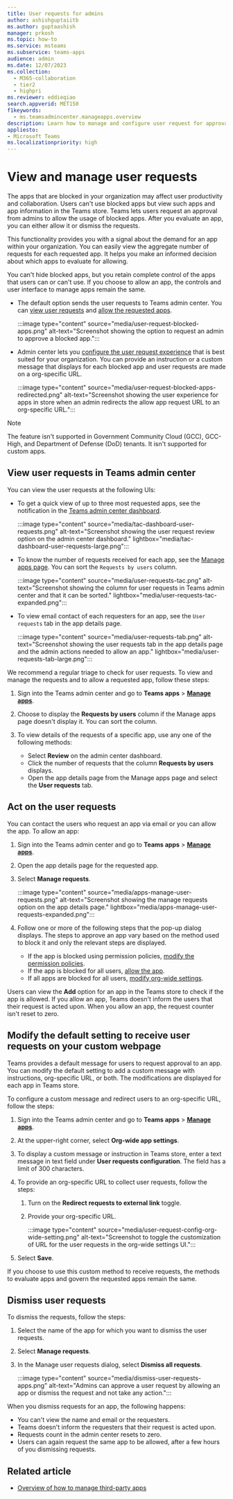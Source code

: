 ```yaml
---
title: User requests for admins
author: ashishguptaiitb
ms.author: guptaashish
manager: prkosh
ms.topic: how-to
ms.service: msteams
ms.subservice: teams-apps
audience: admin
ms.date: 12/07/2023
ms.collection: 
  - M365-collaboration
  - tier2
  - highpri
ms.reviewer: eddieqiao
search.appverid: MET150
f1keywords: 
  - ms.teamsadmincenter.manageapps.overview
description: Learn how to manage and configure user request for approval of the apps that are blocked in an organization.
appliesto: 
- Microsoft Teams
ms.localizationpriority: high
---
```

# View and manage user requests

The apps that are blocked in your organization may affect user productivity and collaboration. Users can't use blocked apps but view such apps and app information in the Teams store. Teams lets users request an approval from admins to allow the usage of blocked apps. After you evaluate an app, you can either allow it or dismiss the requests.

This functionality provides you with a signal about the demand for an app within your organization. You can easily view the aggregate number of requests for each requested app. It helps you make an informed decision about which apps to evaluate for allowing.

You can't hide blocked apps, but you retain complete control of the apps that users can or can't use. If you choose to allow an app, the controls and user interface to manage apps remain the same.

* The default option sends the user requests to Teams admin center. You can [view user requests](#view-user-requests-in-teams-admin-center) and [allow the requested apps](#act-on-the-user-requests).

   :::image type="content" source="media/user-request-blocked-apps.png" alt-text="Screenshot showing the option to request an admin to approve a blocked app.":::

* Admin center lets you [configure the user request experience](#modify-the-default-setting-to-receive-user-requests-on-your-custom-webpage) that is best suited for your organization. You can provide an instruction or a custom message that displays for each blocked app and user requests are made on a org-specific URL.

   :::image type="content" source="media/user-request-blocked-apps-redirected.png" alt-text="Screenshot showing the user experience for apps in store when an admin redirects the allow app request URL to an org-specific URL.":::

>[!NOTE]
> The feature isn't supported in Government Community Cloud (GCC), GCC-High, and Department of Defense (DoD) tenants. It isn't supported for custom apps.

## View user requests in Teams admin center

You can view the user requests at the following UIs:

* To get a quick view of up to three most requested apps, see the notification in the [Teams admin center dashboard](https://admin.teams.microsoft.com/dashboard).

   :::image type="content" source="media/tac-dashboard-user-requests.png" alt-text="Screenshot showing the user request review option on the admin center dashboard." lightbox="media/tac-dashboard-user-requests-large.png":::

* To know the number of requests received for each app, see the [Manage apps page](https://admin.teams.microsoft.com/policies/manage-apps?category=userAppRequest). You can sort the `Requests by users` column.

   :::image type="content" source="media/user-requests-tac.png" alt-text="Screenshot showing the column for user requests in Teams admin center and that it can be sorted." lightbox="media/user-requests-tac-expanded.png":::

* To view email contact of each requesters for an app, see the `User requests` tab in the app details page.

   :::image type="content" source="media/user-requests-tab.png" alt-text="Screenshot showing the user requests tab in the app details page and the admin actions needed to allow an app." lightbox="media/user-requests-tab-large.png":::

We recommend a regular triage to check for user requests. To view and manage the requests and to allow a requested app, follow these steps:

1. Sign into the Teams admin center and go to **Teams apps** > [**Manage apps**](https://admin.teams.microsoft.com/policies/manage-apps).

1. Choose to display the **Requests by users** column if the Manage apps page doesn't display it. You can sort the column.

1. To view details of the requests of a specific app, use any one of the following methods:

   * Select **Review** on the admin center dashboard.
   * Click the number of requests that the column **Requests by users** displays.
   * Open the app details page from the Manage apps page and select the **User requests** tab.





## Act on the user requests

You can contact the users who request an app via email or you can allow the app. To allow an app:

1. Sign into the Teams admin center and go to **Teams apps** > [**Manage apps**](https://admin.teams.microsoft.com/policies/manage-apps).

1. Open the app details page for the requested app.

1. Select **Manage requests**.

   :::image type="content" source="media/apps-manage-user-requests.png" alt-text="Screenshot showing the manage requests option on the app details page." lightbox="media/apps-manage-user-requests-expanded.png":::

1. Follow one or more of the following steps that the pop-up dialog displays. The steps to approve an app vary based on the method used to block it and only the relevant steps are displayed.

   * If the app is blocked using permission policies, [modify the permission policies](teams-app-permission-policies.md).
   * If the app is blocked for all users, [allow the app](manage-apps.md#allow-or-block-apps).
   * If all apps are blocked for all users, [modify org-wide settings](manage-apps.md#manage-org-wide-app-settings).

Users can view the **Add** option for an app in the Teams store to check if the app is allowed. If you allow an app, Teams doesn't inform the users that their request is acted upon. When you allow an app, the request counter isn't reset to zero.









## Modify the default setting to receive user requests on your custom webpage

Teams provides a default message for users to request approval to an app. You can modify the default setting to add a custom message with instructions, org-specific URL, or both. The modifications are displayed for each app in Teams store.

To configure a custom message and redirect users to an org-specific URL, follow the steps:

1. Sign into the Teams admin center and go to **Teams apps** > [**Manage apps**](https://admin.teams.microsoft.com/policies/manage-apps).

1. At the upper-right corner, select **Org-wide app settings**.

1. To display a custom message or instruction in Teams store, enter a text message in text field under **User requests configuration**. The field has a limit of 300 characters.

1. To provide an org-specific URL to collect user requests, follow the steps:

   1. Turn on the **Redirect requests to external link** toggle.
   1. Provide your org-specific URL.

      :::image type="content" source="media/user-request-config-org-wide-setting.png" alt-text="Screenshot to toggle the customization of URL for the user requests in the org-wide settings UI.":::

1. Select **Save**.

If you choose to use this custom method to receive requests, the methods to evaluate apps and govern the requested apps remain the same.




## Dismiss user requests

To dismiss the requests, follow the steps:

1. Select the name of the app for which you want to dismiss the user requests.
1. Select **Manage requests**.
1. In the Manage user requests dialog, select **Dismiss all requests**.

   :::image type="content" source="media/dismiss-user-requests-apps.png" alt-text="Admins can approve a user request by allowing an app or dismiss the request and not take any action.":::

When you dismiss requests for an app, the following happens:

* You can't view the name and email or the requesters.
* Teams doesn't inform the requesters that their request is acted upon.
* Requests count in the admin center resets to zero.
* Users can again request the same app to be allowed, after a few hours of you dismissing requests.

## Related article

* [Overview of how to manage third-party apps](manage-apps.md)
